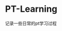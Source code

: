 











































































# PT-Learning
记录一些日常的pt学习过程
